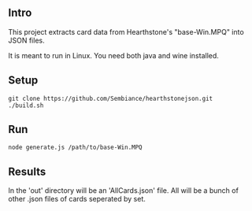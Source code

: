 Intro
-----

This project extracts card data from Hearthstone's "base-Win.MPQ" into JSON files.

It is meant to run in Linux. You need both java and wine installed.

Setup
-----

    git clone https://github.com/Sembiance/hearthstonejson.git
    ./build.sh

Run
---
    node generate.js /path/to/base-Win.MPQ


Results
-------

In the 'out' directory will be an 'AllCards.json' file. All will be a bunch of other .json files of cards seperated by set.
